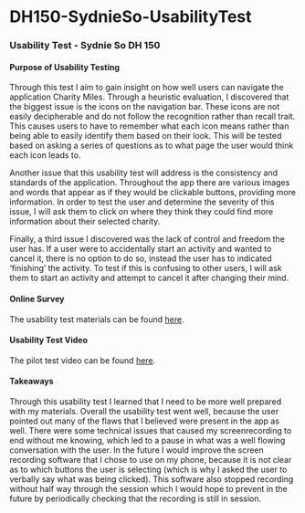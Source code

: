 # DH150-SydnieSo-UsabilityTest
### Usability Test - Sydnie So DH 150

#### Purpose of Usability Testing
Through this test I aim to gain insight on how well users can navigate the application Charity Miles. Through a heuristic evaluation, I discovered that the biggest issue is the icons on the navigation bar. These icons are not easily decipherable and do not follow the recognition rather than recall trait. This causes users to have to remember what each icon means rather than being able to easily identify them based on their look. This will be tested based on asking a series of questions as to what page the user would think each icon leads to. 

Another issue that this usability test will address is the consistency and standards of the application. Throughout the app there are various images and words that appear as if they would be clickable buttons, providing more information. In order to test the user and determine the severity of this issue, I will ask them to click on where they think they could find more information about their selected charity. 

Finally, a third issue I discovered was the lack of control and freedom the user has. If a user were to accidentally start an activity and wanted to cancel it, there is no option to do so, instead the user has to indicated ‘finishing’ the activity. To test if this is confusing to other users, I will ask them to start an activity and attempt to cancel it after changing their mind.

#### Online Survey
The usability test materials can be found [here](https://forms.gle/eDvRYaWaBDgCD4sJ9).

#### Usability Test Video
The pilot test video can be found [here](https://drive.google.com/open?id=14OI0xrGvUm8xV0wg91YGzYOYgcroDkuy).

#### Takeaways
Through this usability test I learned that I need to be more well prepared with my materials. Overall the usability test went well, because the user pointed out many of the flaws that I believed were present in the app as well. There were some technical issues that caused my screenrecording to end without me knowing, which led to a pause in what was a well flowing conversation with the user. In the future I would improve the screen recording software that I chose to use on my phone, because it is not clear as to which buttons the user is selecting (which is why I asked the user to verbally say what was being clicked). This software also stopped recording without half way through the session which I would hope to prevent in the future by periodically checking that the recording is still in session.
